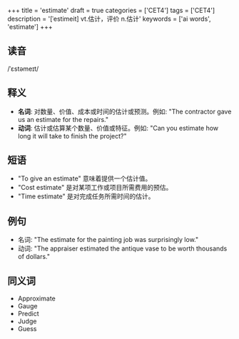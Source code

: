 +++
title = 'estimate'
draft = true
categories = ['CET4']
tags = ['CET4']
description = '[ˈestimeit] vt.估计，评价 n.估计'
keywords = ['ai words', 'estimate']
+++

## 读音
/ˈɛstəmeɪt/

## 释义
- **名词**: 对数量、价值、成本或时间的估计或预测。例如: "The contractor gave us an estimate for the repairs."
- **动词**: 估计或估算某个数量、价值或特征。例如: "Can you estimate how long it will take to finish the project?"

## 短语
- "To give an estimate" 意味着提供一个估计值。
- "Cost estimate" 是对某项工作或项目所需费用的预估。
- "Time estimate" 是对完成任务所需时间的估计。

## 例句
- 名词: "The estimate for the painting job was surprisingly low."
- 动词: "The appraiser estimated the antique vase to be worth thousands of dollars."

## 同义词
- Approximate
- Gauge
- Predict
- Judge
- Guess
